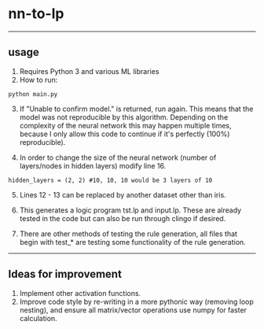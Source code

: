 # nn-to-lp


----
## usage
1. Requires Python 3 and various ML libraries
2. How to run:

`python main.py`

3. If "Unable to confirm model." is returned, run again. This means that the model was not reproducible by this algorithm. Depending on the complexity of the neural network this may happen multiple times, because I only allow this code to continue if it's perfectly (100%) reproducible). 

4. In order to change the size of the neural network (number of layers/nodes in hidden layers) modify line 16.

`hidden_layers = (2, 2) #10, 10, 10 would be 3 layers of 10`

5. Lines 12 - 13 can be replaced by another dataset other than iris. 

6. This generates a logic program tst.lp and input.lp. These are already tested in the code but can also be run through clingo if desired. 

7. There are other methods of testing the rule generation, all files that begin with test_* are testing some functionality of the rule generation. 

---

## Ideas for improvement

1. Implement other activation functions.
2. Improve code style by re-writing in a more pythonic way (removing loop nesting), and ensure all matrix/vector operations use numpy for faster calculation. 
